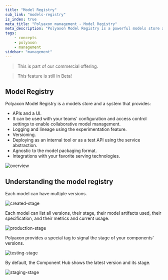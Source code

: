 ```yaml
---
title: "Model Registry"
sub_link: "models-registry"
is_index: true
meta_title: "Polyaxon management - Model Registry"
meta_description: "Polyaxon Model Registry is a powerful models store and a system to manage versioning, logging, staging, and production."
tags:
    - concepts
    - polyaxon
    - management
sidebar: "management"
---
```


<blockquote class="commercial">This is part of our commercial offering.</blockquote>
<blockquote class="info">This feature is still in Beta!</blockquote>

## Model Registry

Polyaxon Model Registry is a models store and a system that provides:
 * APIs and a UI.
 * It can be used with your teams' configuration and access control settings to enable collaborative model management.
 * Logging and lineage using the experimentation feature.
 * Versioning.
 * Deploying as an internal tool or as a test API using the service abstraction.
 * Agnostic to the model packaging format.
 * Integrations with your favorite serving technologies.

![overview](../../../../content/images/dashboard/registry/overview.png)

## Understanding the model registry

Each model can have multiple versions.

![created-stage](../../../../content/images/dashboard/registry/created.png)

Each model can list all versions, their stage, their model artifacts used, their specification, and their metrics and current usage.

![production-stage](../../../../content/images/dashboard/registry/production.png)

Polyaxon provides a special tag to signal the stage of your components' versions. 

![testing-stage](../../../../content/images/dashboard/registry/testing.png)

By default, the Component Hub shows the latest version and its stage.

![staging-stage](../../../../content/images/dashboard/registry/staging.png)

